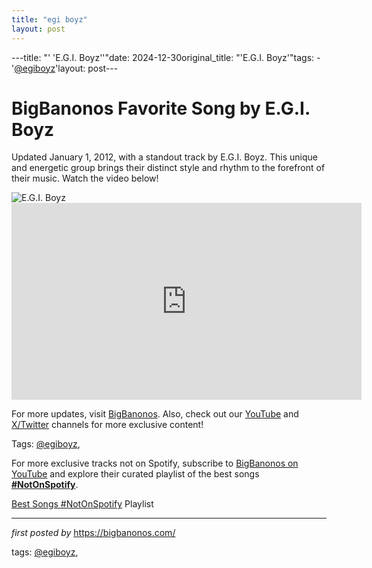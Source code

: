 ```yaml
---
title: "egi boyz"
layout: post
---
```

---title: "' 'E.G.I. Boyz''"date: 2024-12-30original_title: "'E.G.I. Boyz'"tags:  - '[@egiboyz](/tags/egiboyz/)'layout: post---<!-- Title of the Post --><h1 >BigBanonos Favorite Song by E.G.I. Boyz</h1> <!-- Introductory Text --><p >Updated January 1, 2012, with a standout track by E.G.I. Boyz. This unique and energetic group brings their distinct style and rhythm to the forefront of their music. Watch the video below!</p> <!-- Featured Image --><div > <img src="https://i1.sndcdn.com/avatars-000201114899-uvfifb-t1080x1080.jpg" alt="E.G.I. Boyz" /></div> <!-- YouTube Video Embed --><div > <iframe width="560" height="315" src="http://www.youtube.com/attribution_link?u=%2Fwatch%3Fv%3DAtmgbt6h7F4%26feature%3Dshare&a=RYUNnwLxHjrYjYsXPZ_Ziw" frameborder="0" allowfullscreen></iframe></div> <!-- Footer Links --><div > <p>For more updates, visit <a href="https://bigbanonos.com/" target="_blank">BigBanonos</a>. Also, check out our <a href="https://www.youtube.com/[@BigBanonos](/tags/BigBanonos/)" target="_blank">YouTube</a> and <a href="https://x.com/bigbanonos" target="_blank">X/Twitter</a> channels for more exclusive content!</p></div> <!-- Tags --><p >Tags: [@egiboyz](/tags/egiboyz/),</p><!--Subscribe and Playlist Links--><div>    <p>For more exclusive tracks not on Spotify, subscribe to <a href="https://www.youtube.com/[@BigBanonos](/tags/BigBanonos/)" target="_blank">BigBanonos on YouTube</a> and explore their curated playlist of the best songs <strong>[#NotOnSpotify](/tags/NotOnSpotify/)</strong>.</p>    <p><a href="https://www.youtube.com/playlist?list=PLtuNtuTatqI0kFahUCbtbfenC_ET5O_tr" target="_blank">Best Songs [#NotOnSpotify](/tags/NotOnSpotify/) Playlist<br /></a></p></div><hr /><p><em>first posted by</em> <a href="https://bigbanonos.com/" rel="noopener" target="_new">https://bigbanonos.com/</a></p><p>tags: [@egiboyz](/tags/egiboyz/),</p>